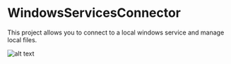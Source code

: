 # WindowsServicesConnector

This project allows you to connect to a local windows service and manage local files.

![alt text]([http://url/to/img.png](https://github.com/ivanrlg/WindowsServicesConnector/blob/master/assets/Portada.png))


